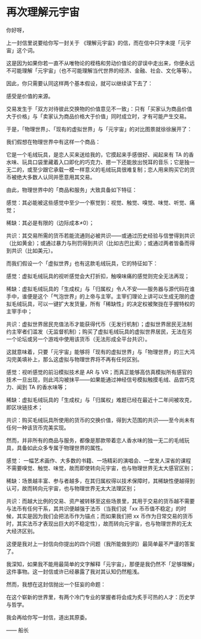 # 再次理解元宇宙

你好呀，

上一封信里说要给你写一封关于 《理解元宇宙》的信，而在信中只字未提「元宇宙」这个词。

这是因为如果你若一直不从唯物论的桎梏和劳动价值论的谬误中走出来，你便永远不可能理解「元宇宙」（也不可能理解当代世界的经济、金融、社会、文化等等）。

因此，你只需要认同这样两个基本假设，就可以继续读下去了：

感受是价值的来源。

交易发生于「双方对待彼此交换物的价值意见不一致」：只有「买家认为商品价值大于价格」与「卖家认为商品价格大于价值」同时成立时，才有可能产生交易。

于是，「物理世界」、「现有的虚拟世界」与「元宇宙」的对比图景就徐徐展开了：

我们假想在物理世界中有这样一个商品：

它是一个毛绒玩具，是恋人买来送给我的，它摸起来手感很好、闻起来有 TA 的香水味、玩具口袋里藏着入口即化的巧克力、摁一下还能放出悦耳的音乐；它是独一无二的，或至少跟它承载一模一样意义的毛绒玩具很难复制；恋人用来购买它的货币被绝大多数人认同并愿意用其交易。

由此，物理世界中的「商品和服务」大致具备如下特征：

感觉：其必能被这些感觉中至少一个察觉到：视觉、触觉、嗅觉、味觉、听觉、痛觉；

稀缺：其必是有限的（边际成本≠0）；

共识：其交易所需的货币若能流通则必被共识——或通过历史经验与信誉得到共识（比如黄金）；或通过暴力与刑罚得到共识（比如古巴比索）；或通过两者皆备而得到共识（比如美元）。

而我们假设一个「虚拟世界」也有这款毛绒玩具，它的特征如下：

感觉：虚拟毛绒玩具的视听感觉会大打折扣，触嗅味痛的感觉则完全无法再现；

稀缺：虚拟毛绒玩具的「生成权」与「归属权」令人不安——服务器与源代码在谁手中，谁便是这个「气泡世界」的上帝与主宰。主宰们理论上讲可以生成无限的虚拟毛绒玩具，可以一键扩大发货量，所有「稀缺性」的决定权被聚拢在手握特权的主宰手中；

共识：虚拟世界居民充值法币才能获得代币（无发行机制）；虚拟世界居民无法制约主宰者们滥发（无监督机制）；购买了虚拟毛绒玩具的虚拟世界居民，无法在另一个论坛或另一个游戏中使用该货币（无法形成全平台共识）。

这就意味着，只要「元宇宙」能够将「现有的虚拟世界」与「物理世界」的三大鸿沟完美填补上，那么这虚拟与物理世界将不再有任何区别。

感觉：视听感觉的前沿模拟技术是 AR 与 VR；而真正能够高仿真模拟所有感官的技术一旦出现，则此鸿沟被抹平——如果能通过神经信号模拟触摸毛绒、品尝巧克力、闻到 TA 的香水味等；

稀缺：虚拟毛绒玩具的「生成权」与「归属权」难题已经在最近十二年间被攻克，即区块链技术；

共识：购买毛绒玩具所使用的货币的交换价值，得到大范围的共识——至今尚未有任何一种该货币完美实现。

然而，并非所有的商品与服务，都像是那款带着恋人香水味的独一无二的毛绒玩具，具备如此众多专属于物理世界的属性。

感觉： 一幅艺术画作、大多数的书籍、一场精彩的演唱会、一堂发人深省的课程不需要嗅觉、触觉、味觉，故而即使转向元宇宙，也与物理世界无太大感官区别；

稀缺：场景越丰富、参与者越多，在其归属权得以技术保障时，其稀缺性便越得到认可，故而转向元宇宙，也与物理世界无太大法理区别；

共识：而越大比例的交易、资产被转移至这些场景里，其用于交易的货币越不需要与法币有任何干系，其共识便越强于法币（当我们说「xx 币币值不稳定」的时候，其实是因为我们会把法币作为锚点；而如果我们把 xx 币作为日常交易的货币时，其实法币才表现出巨大的不稳定性），故而转向元宇宙，也与物理世界的无太大经济区别。

这便是我对上一封信向你提出的四个问题（我所能做到的）最简单最不严谨的答案了。

我深知，如果我不能用最简单的文字解释「元宇宙」，那便是我仍然不「足够理解」这件事物。这一封信或许已经暴露了我对其认知仍然粗浅。

然而，我想在这封信抛出一个狂妄的命题：

在这个崭新的世界里，有两个冷门专业的掌握者将会成为炙手可热的人才：历史学与哲学。

我会再给你写一封信，道出其原委。

—— 船长
